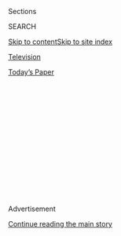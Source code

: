<div id="app">

<div>

<div>

<div>

<div class="NYTAppHideMasthead css-1q2w90k e1suatyy0">

<div class="section css-ui9rw0 e1suatyy2">

<div class="css-eph4ug er09x8g0">

<div class="css-6n7j50">

</div>

<span class="css-1dv1kvn">Sections</span>

<div class="css-10488qs">

<span class="css-1dv1kvn">SEARCH</span>

</div>

[Skip to content](#site-content)[Skip to site
index](#site-index)

</div>

<div id="masthead-section-label" class="css-1wr3we4 eaxe0e00">

[Television](https://www.nytimes3xbfgragh.onion/section/arts/television)

</div>

<div class="css-10698na e1huz5gh0">

</div>

</div>

<div id="masthead-bar-one" class="section hasLinks css-15hmgas e1csuq9d3">

<div class="css-uqyvli e1csuq9d0">

</div>

<div class="css-1uqjmks e1csuq9d1">

</div>

<div class="css-9e9ivx">

[](https://myaccount.nytimes3xbfgragh.onion/auth/login?response_type=cookie&client_id=vi)

</div>

<div class="css-1bvtpon e1csuq9d2">

[Today’s
Paper](https://www.nytimes3xbfgragh.onion/section/todayspaper)

</div>

</div>

</div>

</div>

<div data-aria-hidden="false">

<div id="site-content" data-role="main">

<div>

<div class="css-1aor85t" style="opacity:0.000000001;z-index:-1;visibility:hidden">

<div class="css-1hqnpie">

<div class="css-epjblv">

<span class="css-17xtcya">[Television](/section/arts/television)</span><span class="css-x15j1o">|</span><span class="css-fwqvlz">Who
Are the Women of ‘A Black Lady Sketch Show’? A Quick
Primer</span>

</div>

<div class="css-k008qs">

<div class="css-1iwv8en">

<span class="css-18z7m18"></span>

<div>

</div>

</div>

<span class="css-1n6z4y">https://nyti.ms/2LQR1Sd</span>

<div class="css-1705lsu">

<div class="css-4xjgmj">

<div class="css-4skfbu" data-role="toolbar" data-aria-label="Social Media Share buttons, Save button, and Comments Panel with current comment count" data-testid="share-tools">

  - 
  - 
  - 
  - 
    
    <div class="css-6n7j50">
    
    </div>

  - 

</div>

</div>

</div>

</div>

</div>

</div>

<div class="css-13pd83m">

</div>

<div id="top-wrapper" class="css-1sy8kpn">

<div id="top-slug" class="css-l9onyx">

Advertisement

</div>

[Continue reading the main
story](#after-top)

<div class="ad top-wrapper" style="text-align:center;height:100%;display:block;min-height:250px">

<div id="top" class="place-ad" data-position="top" data-size-key="top">

</div>

</div>

<div id="after-top">

</div>

</div>

<div>

<div id="sponsor-wrapper" class="css-1hyfx7x">

<div id="sponsor-slug" class="css-19vbshk">

Supported by

</div>

[Continue reading the main
story](#after-sponsor)

<div id="sponsor" class="ad sponsor-wrapper" style="text-align:center;height:100%;display:block">

</div>

<div id="after-sponsor">

</div>

</div>

<div class="css-186x18t">

</div>

<div class="css-1vkm6nb ehdk2mb0">

# Who Are the Women of ‘A Black Lady Sketch Show’? A Quick Primer

</div>

HBO’s new comedy series features a cast of emerging black comedians.

<div class="css-79elbk" data-testid="photoviewer-wrapper">

<div class="css-z3e15g" data-testid="photoviewer-wrapper-hidden">

</div>

<div class="css-1a48zt4 ehw59r15" data-testid="photoviewer-children">

![<span class="css-16f3y1r e13ogyst0" data-aria-hidden="true">From left,
Gabrielle Dennis, Quinta Brunson, Ashley Nicole Black and Robin Thede in
“A Black Lady Sketch
Show.”</span><span class="css-cnj6d5 e1z0qqy90" itemprop="copyrightHolder"><span class="css-1ly73wi e1tej78p0">Credit...</span><span><span>HBO</span></span></span>](https://static01.graylady3jvrrxbe.onion/images/2019/08/02/arts/01lady-sketch/merlin_158584353_9cb0d933-3cdf-421f-b9fb-fc207da17325-articleLarge.jpg?quality=75&auto=webp&disable=upscale)

</div>

</div>

<div class="css-18e8msd">

<div class="css-vp77d3 epjyd6m0">

<div class="css-1baulvz">

By <span class="css-1baulvz last-byline" itemprop="name">Leigh-Ann
Jackson</span>

</div>

</div>

  - July 31,
    2019

  - 
    
    <div class="css-4xjgmj">
    
    <div class="css-d8bdto" data-role="toolbar" data-aria-label="Social Media Share buttons, Save button, and Comments Panel with current comment count" data-testid="share-tools">
    
      - 
      - 
      - 
      - 
        
        <div class="css-6n7j50">
        
        </div>
    
      - 
    
    </div>
    
    </div>

</div>

</div>

<div class="section meteredContent css-1r7ky0e" name="articleBody" itemprop="articleBody">

<div class="css-1fanzo5 StoryBodyCompanionColumn">

<div class="css-53u6y8">

HBO’s “[A Black Lady Sketch
Show](https://www.youtube.com/watch?v=EPBi9ttKbeU)” invites viewers into
uncharted territory. The series, created by Robin Thede and co-executive
produced by Issa Rae, boasts a rarity for TV: a cast, writers room and
director (Dime Davis) comprised entirely of black women.

Thede, who also stars in the new series, is no stranger to blazing
trails. “For the record, I was the FIRST African-American woman to be
head writer for a late-night show,” [she recently
tweeted](https://twitter.com/robinthede/status/1148700355737161729),
referring to her stint on Comedy Central’s short-lived “The Nightly Show
With Larry Wilmore.” For the “Black Lady Sketch Show” writers room,
Thede tapped such talk-show veterans as her former “Nightly Show”
colleague Holly Walker, Amber Ruffin (“Late Night With Seth Meyers”) and
Lauren Ashley Smith (a writer on Thede’s own brief late-night show, “The
Rundown”).

While the guest list is stacked and star-studded — with appearances by
Angela Bassett, Patti LaBelle, Laverne Cox, David Alan Grier and more —
viewers may be less familiar with the series regulars, who deliver spy
spoofs, beauty mishaps, dating disasters and scenes from an all-black
lady courtroom in the first season. Here’s a quick primer to acquaint
you with your comedy queens-to-be before the show premieres Friday.

</div>

</div>

<div class="css-1fanzo5 StoryBodyCompanionColumn">

<div class="css-53u6y8">

## Robin Thede

</div>

</div>

<div class="css-1u3pw94">

</div>

<div class="css-1fanzo5 StoryBodyCompanionColumn">

<div class="css-53u6y8">

Named one of Variety’s “[10 Comics to Watch
for 2019,](https://variety.com/2019/legit/features/10-comics-to-watch-2019-variety-1203242713/)”
she previously hosted BET’s “The Rundown With Robin Thede,” a late-night
news show that allowed her to riff on both pop culture and politics.
(Fun fact: She’s the daughter of Representative Phyllis Thede of Iowa).
The Chris Rock-produced program was canceled in 2018 after one season,
despite receiving critical praise. In addition to her “Nightly Show”
credits, Thede was the head writer on “The Queen Latifah Show” from
2013-2014 and wrote for “The Real Husbands of Hollywood” as well as
several BET awards shows. Of her new sketch show’s title, [Thede
recently
said](https://www.hbo.com/a-black-lady-sketch-show/a-black-lady-sketch-show-essence-fest-coverage)
that the use of the word “A” — rather than “The” — is intentional. “We
want to be one of many. This opens the door for many more to come.”

## Ashley Nicole Black

</div>

</div>

<div class="css-cfo9c3">

</div>

<div class="css-1fanzo5 StoryBodyCompanionColumn">

<div class="css-53u6y8">

A former [correspondent](https://youtu.be/81dhho3JuK4) and part of the
Emmy-winning writing team for “Full Frontal with Samantha Bee,” Black
entered the late-night scene with a Second City background, having
taught comedy writing at the famed Chicago comedy institution. She’s
also held down hosting duties on “[Sip on
This,”](https://www.damemagazine.com/podcasts/siponthis/) an advice
podcast that’s featured such guests as the author Ijeoma Oluo, the
activist Charlotte Clymer and Thede. In the Twitterverse, Black is known
as a risk-taker. After establishing a failed, yet valiant, campaign
earlier this year to become the first lady to the presidential hopeful
Senator Cory Booker (\#PresidentialThirstTrap), Black returned to the
timeline in May seeking dating advice from Senator Elizabeth Warren.
This resulted in the comedian and the senator sharing a heartfelt
telephone exchange and making
[headlines](https://www.buzzfeednews.com/article/laurenstrapagiel/elizabeth-warren-followed-through-on-giving-this-woman-love).

## Quinta Brunson

</div>

</div>

<div class="css-cfo9c3">

</div>

<div class="css-1fanzo5 StoryBodyCompanionColumn">

<div class="css-53u6y8">

This dry-witted stand-up comedian first earned viral status with her
2014 Instagram series, [“The Girl Who Has Never Been on a Nice
Date.”](https://youtu.be/op2pK_w8_oY) (Yes, she’s the wide-eyed “He
got money\!” girl.) Since then, Brunson has earned millions of clicks
for her hilariously matter-of-fact skits and GIFs — you’ve likely seen
her patting herself on the back for a silver medal win, Milly Rocking
across the globe or supportively declaring that “People be gay.” The
former BuzzFeed development partner went on to create and star in the
YouTube Red sitcom [“Broke”](https://youtu.be/Ya0QRhZAKJQ) and proved
she’s a maven of minutiae with her Facebook Watch series “[Quinta vs.
Everything.”](https://www.facebookcorewwwi.onion/QuintaVsEverything/)
She’s currently doing voice work on the Adult Swim animated series
“Lazor Wulf.”

</div>

</div>

<div class="css-1fanzo5 StoryBodyCompanionColumn">

<div class="css-53u6y8">

## Gabrielle Dennis

</div>

</div>

<div class="css-cfo9c3">

</div>

<div class="css-1fanzo5 StoryBodyCompanionColumn">

<div class="css-53u6y8">

From 1998-2000, Dennis served as a host of BET’s youth-targeted talk
show “Teen Summit.” She has since made the rounds as a TV actress,
appearing in shows like “Insecure,” Mara Brock Akil’s pro football
sitcom “The Game” and the procedural drama “Rosewood.” More recently,
Dennis played Whitney Houston in the 2018 biopic “The Bobby Brown Story”
and the holistic doctor Tilda Johnson on “Luke Cage.”

</div>

</div>

</div>

<div>

</div>

<div>

</div>

<div>

</div>

<div>

<div id="bottom-wrapper" class="css-1ede5it">

<div id="bottom-slug" class="css-l9onyx">

Advertisement

</div>

[Continue reading the main
story](#after-bottom)

<div id="bottom" class="ad bottom-wrapper" style="text-align:center;height:100%;display:block;min-height:90px">

</div>

<div id="after-bottom">

</div>

</div>

</div>

</div>

</div>

## Site Index

<div>

</div>

## Site Information Navigation

  - [© <span>2020</span> <span>The New York Times
    Company</span>](https://help.nytimes3xbfgragh.onion/hc/en-us/articles/115014792127-Copyright-notice)

<!-- end list -->

  - [NYTCo](https://www.nytco.com/)
  - [Contact
    Us](https://help.nytimes3xbfgragh.onion/hc/en-us/articles/115015385887-Contact-Us)
  - [Work with us](https://www.nytco.com/careers/)
  - [Advertise](https://nytmediakit.com/)
  - [T Brand Studio](http://www.tbrandstudio.com/)
  - [Your Ad
    Choices](https://www.nytimes3xbfgragh.onion/privacy/cookie-policy#how-do-i-manage-trackers)
  - [Privacy](https://www.nytimes3xbfgragh.onion/privacy)
  - [Terms of
    Service](https://help.nytimes3xbfgragh.onion/hc/en-us/articles/115014893428-Terms-of-service)
  - [Terms of
    Sale](https://help.nytimes3xbfgragh.onion/hc/en-us/articles/115014893968-Terms-of-sale)
  - [Site
    Map](https://spiderbites.nytimes3xbfgragh.onion)
  - [Help](https://help.nytimes3xbfgragh.onion/hc/en-us)
  - [Subscriptions](https://www.nytimes3xbfgragh.onion/subscription?campaignId=37WXW)

</div>

</div>

</div>

</div>
